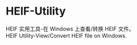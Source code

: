 # HEIF-Utility
HEIF 实用工具-在 Windows 上查看/转换 HEIF 文件。
<br>
HEIF Utility-View/Convert HEIF file on Windows.

